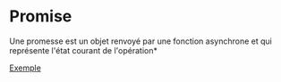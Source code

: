 # Promise

Une promesse est un objet renvoyé par une fonction asynchrone et qui représente l'état courant de l'opération*

[Exemple](https://kferrandonfulbert.github.io/promise/)
